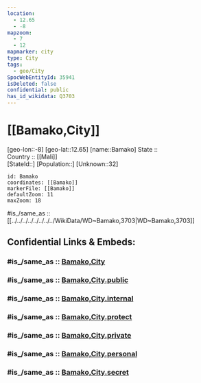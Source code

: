 ```yaml
---
location:
  - 12.65
  - -8
mapzoom:
  - 7
  - 12
mapmarker: city
type: City
tags:
  - geo/City
SpocWebEntityId: 35941
isDeleted: false
confidential: public
has_id_wikidata: Q3703
---
```


# [[Bamako,City]] 

[geo-lon::-8] 
[geo-lat::12.65] 
[name::Bamako] 
State ::  
Country :: [[Mali]]  
[StateId::] 
[Population::] 
[Unknown::32] 


```leaflet
id: Bamako
coordinates: [[Bamako]] 
markerFile: [[Bamako]] 
defaultZoom: 11 
maxZoom: 18
```

#is_/same_as :: [[../../../../../../../../WikiData/WD~Bamako,3703|WD~Bamako,3703]] 


## Confidential Links & Embeds: 

### #is_/same_as :: [Bamako,City](/_Standards/Earth/Continent/Africa/Africa~West/Mali/Regions~Mali/Bamako,Region/City/Bamako,City.md) 

### #is_/same_as :: [Bamako,City.public](/_public/Earth/Continent/Africa/Africa~West/Mali/Regions~Mali/Bamako,Region/City/Bamako,City.public.md) 

### #is_/same_as :: [Bamako,City.internal](/_internal/Earth/Continent/Africa/Africa~West/Mali/Regions~Mali/Bamako,Region/City/Bamako,City.internal.md) 

### #is_/same_as :: [Bamako,City.protect](/_protect/Earth/Continent/Africa/Africa~West/Mali/Regions~Mali/Bamako,Region/City/Bamako,City.protect.md) 

### #is_/same_as :: [Bamako,City.private](/_private/Earth/Continent/Africa/Africa~West/Mali/Regions~Mali/Bamako,Region/City/Bamako,City.private.md) 

### #is_/same_as :: [Bamako,City.personal](/_personal/Earth/Continent/Africa/Africa~West/Mali/Regions~Mali/Bamako,Region/City/Bamako,City.personal.md) 

### #is_/same_as :: [Bamako,City.secret](/_secret/Earth/Continent/Africa/Africa~West/Mali/Regions~Mali/Bamako,Region/City/Bamako,City.secret.md)

